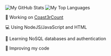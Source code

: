 <!--### Hi there 👋-->
![My GitHub Stats](https://github-readme-stats.vercel.app/api?username=caburum&show_icons=true&title_color=fff&icon_color=79ff97&text_color=9f9f9f&bg_color=151515)
![My Top Languages](https://github-readme-stats.vercel.app/api/top-langs/?username=caburum&show_icons=true&title_color=fff&icon_color=79ff97&text_color=9f9f9f&bg_color=151515)

💬 Working on [Coast3rCount](https://github.com/caburum/Coast3rCount)

💻 Using NodeJS/JavaScript and HTML

🤔 Learning NoSQL databases and authentication

🌱 Improving my code
